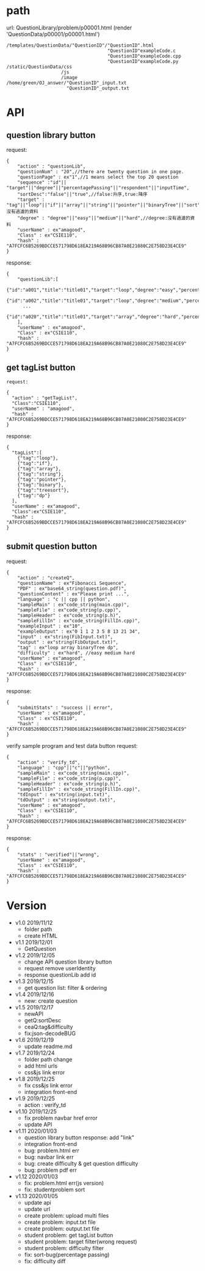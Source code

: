 # path
url: QuestionLibrary/problem/p00001.html
(render 'QuestionData/p00001/p00001.html')
```
/templates/QuestionData/"QuestionID"/"QuestionID".html
                                     "QuestionID"exampleCode.c
                                     "QuestionID"exampleCode.cpp
                                     "QuestionID"exampleCode.py
/static/QuestionData/css
                    /js
                    /image
/home/green/OJ_answer/"QuestionID"_input.txt
                      "QuestionID"_output.txt
```

# API

## question library button
request:
```
{
    "action" : "questionLib",
    "questionNum" : "20",//there are twenty question in one page. 
    "questionPage" : ex"1",//1 means select the top 20 question
    "sequence" :"id"|| "target"||"degree"||"percentagePassing"||"respondent"||"inputTime",
    "sortDesc":"false"||"true",//false:升序,true:降序
    "target" : "tag"||"loop"||"if"||"array"||"string"||"pointer"||"binaryTree"||"sort"||"dp",//tag:沒有過濾的資料
    "degree" : "degree"||"easy"||"medium"||"hard",//degree:沒有過濾的資料
    "userName" : ex"amagood",
    "Class" : ex"CSIE110",
    "hash" : "A7FCFC6B5269BDCCE571798D618EA219A68B96CB87A0E21080C2E758D23E4CE9"
}
```
response:
```
{
    "questionLib":[
      {"id":"a001","title":"title01","target":"loop","degree":"easy","percentagePassing":"50","respondent":"100","inputTime":"20190101","link":"/problem/a001.html"},
      {"id":"a002","title":"title01","target":"loop","degree":"medium","percentagePassing":"50","respondent":"100","inputTime":"20190101","link":"/problem/a002.html"},
      ...
      {"id":"a020","title":"title01","target":"array","degree":"hard","percentagePassing":"50","respondent":"100","inputTime":"20190101","link":"/problem/a020.html"}
    ],
    "userName" : ex"amagood",
    "Class" : ex"CSIE110",
    "hash" : "A7FCFC6B5269BDCCE571798D618EA219A68B96CB87A0E21080C2E758D23E4CE9"
}
```
## get tagList button
```
request:

{
  "action" : "getTagList",
  "Class":"CSIE110",
  "userName" : "amagood",
  "hash" : "A7FCFC6B5269BDCCE571798D618EA219A68B96CB87A0E21080C2E758D23E4CE9"
}
```
response:
```
{
  "tagList":[
    {"tag":"loop"},
    {"tag":"if"},
    {"tag":"array"},
    {"tag":"string"},
    {"tag":"pointer"},
    {"tag":"binary"},
    {"tag":"treesort"},
    {"tag":"dp"}
  ],
  "userName" : ex"amagood",
  "Class":ex"CSIE110",
  "hash" : "A7FCFC6B5269BDCCE571798D618EA219A68B96CB87A0E21080C2E758D23E4CE9"
}
```

## submit question button
request:
```
{
    "action" : "createQ",
    "questionName" : ex"Fibonacci Sequence",
    "PDF" : ex"base64_string(question.pdf)", 
    "questionContent" : ex"Please print ...",
    "language" : "c || cpp || python",
    "sampleMain" : ex"code_string(main.cpp)", 
    "sampleFile" : ex"code_string(p.cpp)",
    "sampleHeader" : ex"code_string(p.h)",
    "sampleFillIn" : ex"code_string(FillIn.cpp)",
    "exampleInput" : ex"10",
    "exampleOutput" : ex"0 1 1 2 3 5 8 13 21 34",
    "input" : ex"string(FibInput.txt)",
    "output" : ex"string(FibOutput.txt)",
    "tag" : ex"loop array binaryTree dp",
    "difficulty" : ex"hard", //easy medium hard
    "userName" : ex"amagood",
    "Class" : ex"CSIE110",
    "hash" : "A7FCFC6B5269BDCCE571798D618EA219A68B96CB87A0E21080C2E758D23E4CE9"
}
```
response:
```
{
    "submitStats" : "success || error",
    "userName" : ex"amagood",
    "Class" : ex"CSIE110",
    "hash" : "A7FCFC6B5269BDCCE571798D618EA219A68B96CB87A0E21080C2E758D23E4CE9"
}
```
verify sample program and test data button
request:

```
{
    "action" : "verify_td",
    "language" : "cpp"||"c"||"python",
    "sampleMain" : ex"code_string(main.cpp)",
    "sampleFile" : ex"code_string(p.cpp)",
    "sampleHeader" : ex"code_string(p.h)",
    "sampleFillIn" : ex"code_string(FillIn.cpp)",
    "tdInput" : ex"string(input.txt)",
    "tdOutput" : ex"string(output.txt)",
    "userName" : ex"amagood",
    "Class" : ex"CSIE110",
    "hash" : "A7FCFC6B5269BDCCE571798D618EA219A68B96CB87A0E21080C2E758D23E4CE9"
}

```
response:

```
{
    "stats" : "verified"||"wrong",
    "userName" : ex"amagood",
    "Class" : ex"CSIE110",
    "hash" : "A7FCFC6B5269BDCCE571798D618EA219A68B96CB87A0E21080C2E758D23E4CE9"
}
```

# Version
  * v1.0 2019/11/12
    * folder path
    * create HTML
  * v1.1 2019/12/01
    * GetQuestion
  * v1.2 2019/12/05
    * change API question library button
    * request remove userIdentity
    * response questionLib add id
  * v1.3 2019/12/15
    * get question list: filter & ordering
  * v1.4 2019/12/16
    * new: create question
  * v1.5 2019/12/17
    * newAPI
    * getQ:sortDesc
    * ceaQ:tag&difficulty
    * fix:json-decodeBUG
  * v1.6 2019/12/19
    * update readme.md
  * v1.7 2019/12/24
    * folder path change
    * add html urls
    * css&js link error
  * v1.8 2019/12/25
    * fix css&js link error
    * integration front-end
  * v1.9 2019/12/25
    * action : verify_td
  * v1.10 2019/12/25
    * fix problem navbar href error
    * update API
  * v1.11 2020/01/03
    * question library button response: add "link"
    * integration front-end
    * bug: problem.html err
    * bug: navbar link err
    * bug: create difficulty & get question difficulty
    * bug: problem pdf err
  * v1.12 2020/01/03
    * fix: problem.html err(js version)
    * fix: studentproblem sort
  * v1.13 2020/01/05
    * update api
    * update url
    * create problem: upload multi files
    * create problem: input.txt file
    * create problem: output.txt file
    * student problem: get tagList button
    * student problem: target filter(wrong request)
    * student problem: difficulty filter
    * fix: sort-bug(percentage passing)
    * fix: difficulty diff
